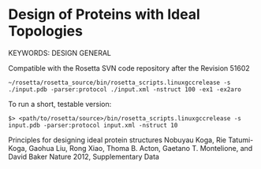 Design of Proteins with Ideal Topologies
========================================

KEYWORDS: DESIGN GENERAL

Compatible with the Rosetta SVN code repository after the Revision 51602

    ~/rosetta/rosetta_source/bin/rosetta_scripts.linuxgccrelease -s ./input.pdb -parser:protocol ./input.xml -nstruct 100 -ex1 -ex2aro

To run a short, testable version:
    
    $> <path/to/rosetta/source>/bin/rosetta_scripts.linuxgccrelease -s input.pdb -parser:protocol input.xml -nstruct 10

Principles for designing ideal protein structures Nobuyau Koga, Rie 
Tatumi-Koga, Gaohua Liu, Rong Xiao, Thoma B. Acton, Gaetano T. Montelione, and 
David Baker Nature 2012, Supplementary Data 

